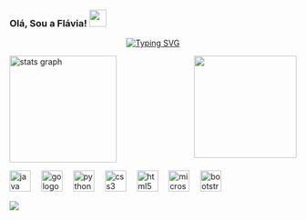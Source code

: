 
### Olá, Sou a Flávia!     <img src="https://raw.githubusercontent.com/kaueMarques/kaueMarques/master/hi.gif" width="30px">
<p align="center">
  <a href="https://git.io/typing-svg"><img src="https://readme-typing-svg.herokuapp.com?duration=2500&color=BD2991&center=falso&vCenter=falso&width=450&lines=Desenvolvedora+Back-End" alt="Typing SVG" /></a>
</p>

<p align="left">
  <img align="right" height="180" src="https://i.pinimg.com/736x/60/f8/e6/60f8e623cf847f676bcace6743506b0e.jpg"  />
</p>

<div align="left">
   <img src="https://github-readme-stats.vercel.app/api?username=FlaviaCavalcanti&hide_title=false&hide_rank=false&show_icons=false&include_all_commits=true&count_private=true&disable_animations=false&theme=midnight-purple&locale=en&hide_border=false&order=1" height="188" alt="stats graph"  />
 </p>
 
 <div>
<div align="left">
  <img src="https://skillicons.dev/icons?i=java" height="37" alt="java logo"  />
  <img width="11" />
  <img src="https://cdn.jsdelivr.net/gh/devicons/devicon/icons/go/go-original.svg" height="37" alt="go logo"  />
  <img width="11" />
  <img src="https://skillicons.dev/icons?i=py" height="37" alt="python logo"  />
  <img width="11" />
  <img src="https://cdn.jsdelivr.net/gh/devicons/devicon/icons/css3/css3-original.svg" height="37" alt="css3 logo"  />
  <img width="11" />
  <img src="https://cdn.jsdelivr.net/gh/devicons/devicon/icons/html5/html5-original.svg" height="37" alt="html5 logo"  />
  <img width="11" />
  <img src="https://cdn.jsdelivr.net/gh/devicons/devicon/icons/microsoftsqlserver/microsoftsqlserver-plain.svg" height="37" alt="microsoftsqlserver logo"  />
  <img width="11" />
  <img src="https://cdn.jsdelivr.net/gh/devicons/devicon/icons/bootstrap/bootstrap-original.svg" height="37" alt="bootstrap logo"  />
</div>
<div>
<p align="center">

<a href="https://www.linkedin.com/in/fl%C3%A1via-cavalcanti-7993aa234" target="_blank"><img src="https://img.shields.io/badge/-LinkedIn-%230077B5?style=for-the-badge&logo=linkedin&logoColor=white" target="_blank"></a> 


  </div>
  </p>
